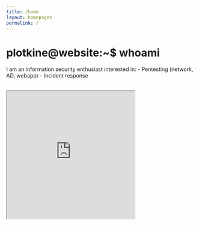 ```yaml
---
title: /home
layout: homepages
permalink: /
---
```


<!-- <h1>Welcome to my blog!</h1> -->

<h1>plotkine@website:~$ whoami<mark> </mark></h1>

<p>I am an information security enthusiast interested in:
- Pentesting (network, AD, webapp)
- Incident response</p>

<p><br><iframe src="https://editor.p5js.org/Plotkine/present/kmFef9ExW" width="340px" height="340px" frameBorder="1" title="gameOfLife"></iframe></p>
